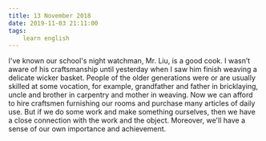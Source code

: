 ```yaml
---
title: 13 November 2018
date: 2019-11-03 21:11:00
tags:
    learn english
---
```


I've known our school's night watchman, Mr. Liu, is a good cook. I wasn’t aware of his craftsmanship until yesterday when I saw him finish weaving a delicate wicker basket. People of the older generations were or are usually skilled at some vocation, for example, grandfather and father in bricklaying, uncle and brother in carpentry and mother in weaving. Now we can afford to hire craftsmen furnishing our rooms and purchase many articles of daily use. But if we do some work and make something ourselves, then we have a close connection with the work and the object. Moreover, we'll have a sense of our own importance and achievement. 